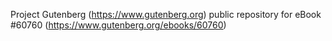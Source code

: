 Project Gutenberg (https://www.gutenberg.org) public repository for eBook #60760 (https://www.gutenberg.org/ebooks/60760)
